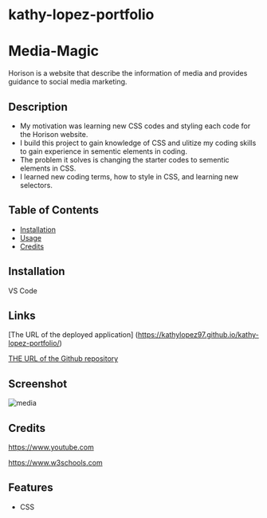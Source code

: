 # kathy-lopez-portfolio
# Media-Magic
  Horison is a website that describe the information of media and provides guidance to social media marketing.

## Description

- My motivation was learning new CSS codes and styling each code for the Horison website.
- I build this project to gain knowledge of CSS and ulitize my coding skills to gain experience in sementic elements in coding.
- The problem it solves is changing the starter codes to sementic elements in CSS.
- I learned new coding terms, how to style in CSS, and learning new selectors.

## Table of Contents 

- [Installation](#installation)
- [Usage](#usage)
- [Credits](#credits)




## Installation
VS Code

## Links 
[The URL of the deployed application] (https://kathylopez97.github.io/kathy-lopez-portfolio/)


[THE URL of the Github repository](https://github.com/kathylopez97/kathy-lopez-portfolio/tree/main)

## Screenshot
![media]()
## Credits
 https://www.youtube.com

https://www.w3schools.com


## Features
- CSS